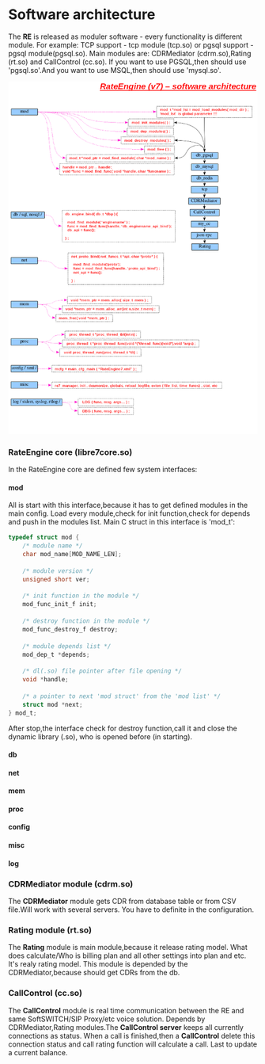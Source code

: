 # Software architecture

  The **RE** is released as moduler software - every functionality is different module.
For example: TCP support - tcp module (tcp.so) or pgsql support - pgsql module(pgsql.so).
Main modules are: CDRMediator (cdrm.so),Rating (rt.so) and CallControl (cc.so).
If you want to use PGSQL,then should use 'pgsql.so'.And you want to use MSQL,then should use 'mysql.so'. 

![](png/RateEngine-v07-19122018.png)


### RateEngine core (libre7core.so)

In the RateEngine core are defined few system interfaces:

#### **mod**
All is start with this interface,because it has to get defined modules in the main config.
Load every module,check for init function,check for depends and push in the modules list.
Main C struct in this interface is 'mod_t':

```C
typedef struct mod {
    /* module name */
    char mod_name[MOD_NAME_LEN];
    
    /* module version */
    unsigned short ver;	
    
    /* init function in the module */
    mod_func_init_f init;
    
    /* destroy function in the module */
    mod_func_destroy_f destroy;
    
    /* module depends list */
    mod_dep_t *depends;
    
    /* dl(.so) file pointer after file opening */
    void *handle;
	
    /* a pointer to next 'mod struct' from the 'mod list' */
    struct mod *next;
} mod_t;
```

After stop,the interface check for destroy function,call it and close the dynamic library (.so),
who is opened before (in starting).

#### **db**

#### **net**

#### **mem**

#### **proc**

#### **config**

#### **misc**

#### **log**


### CDRMediator module (cdrm.so)
  The **CDRMediator** module gets CDR from database table or from CSV file.Will work with several servers.
You have to definite in the configuration.

### Rating module (rt.so)
  The **Rating** module is main module,because it release rating model.
What does calculate/Who is billing plan and all other settings into plan and etc.
It's realy rating model.
  This module is depended by the CDRMediator,because should get CDRs from the db.

### CallControl (cc.so)
  The **CallControl** module is real time communication between the RE and same SoftSWITCH/SIP Proxy/etc voice solution.
Depends by CDRMediator,Rating modules.The **CallControl server** keeps all currently connections as status.
When a call is finished,then a **CallControl** delete this connection status and call rating function will calculate a call.
Last to update a current balance.


